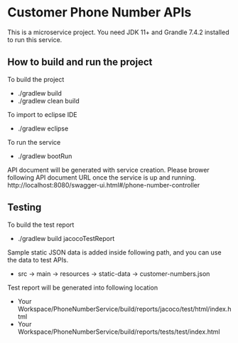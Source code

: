 # Customer Phone Number APIs 
This is a microservice project. You need JDK 11+ and Grandle 7.4.2 installed to run this service.

## How to build and run the project

To build the project
*	./gradlew build 
*	./gradlew clean build
	
To import to eclipse IDE
*	./gradlew eclipse

To run the service
*	./gradlew bootRun

API document will be generated with service creation. Please brower following API document URL once the service is up and running.
http://localhost:8080/swagger-ui.html#/phone-number-controller

## Testing

To build the test report
*	./gradlew build jacocoTestReport
	
Sample static JSON data is added inside following path, and you can use the data to test APIs.
*	src -> main -> resources -> static-data -> customer-numbers.json 

Test report will be generated into following location
*	Your Workspace/PhoneNumberService/build/reports/jacoco/test/html/index.html
*	Your Workspace/PhoneNumberService/build/reports/tests/test/index.html
